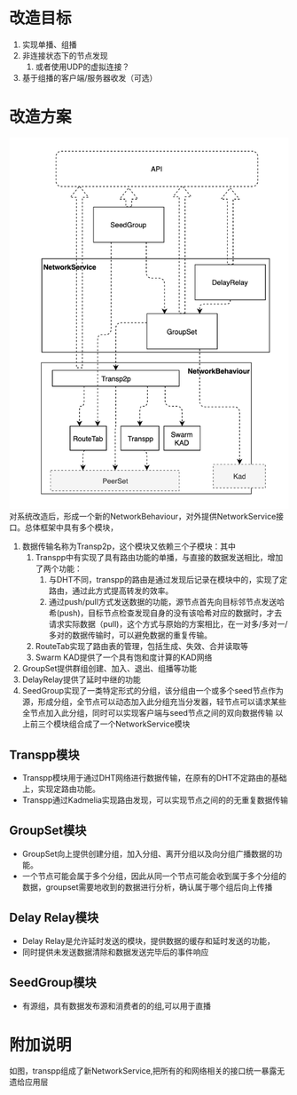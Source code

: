# 改造目标
1. 实现单播、组播
2. 非连接状态下的节点发现
   1. 或者使用UDP的虚拟连接？
3. 基于组播的客户端/服务器收发（可选）

# 改造方案
![](network_top.png)
对系统改造后，形成一个新的NetworkBehaviour，对外提供NetworkService接口。总体框架中具有多个模块，
1. 数据传输名称为Transp2p，这个模块又依赖三个子模块：其中
    1. Transpp中有实现了具有路由功能的单播，与直接的数据发送相比，增加了两个功能：
       1. 与DHT不同，transpp的路由是通过发现后记录在模块中的，实现了定路由，通过此方式提高转发的效率。
       2. 通过push/pull方式发送数据的功能，源节点首先向目标邻节点发送哈希(push)，目标节点检查发现自身的没有该哈希对应的数据时，才去请求实际数据（pull)，这个方式与原始的方案相比，在一对多/多对一/多对的数据传输时，可以避免数据的重复传输。
    2. RouteTab实现了路由表的管理，包括生成、失效、合并读取等
    3. Swarm KAD提供了一个具有饱和度计算的KAD网络
2. GroupSet提供群组创建、加入、退出、组播等功能
3. DelayRelay提供了延时中继的功能
4. SeedGroup实现了一类特定形式的分组，该分组由一个或多个seed节点作为源，形成分组，全节点可以动态加入此分组充当分发器，轻节点可以请求某些全节点加入此分组，同时可以实现客户端与seed节点之间的双向数据传输
以上前三个模块组合成了一个NetworkService模块
## Transpp模块
* Transpp模块用于通过DHT网络进行数据传输，在原有的DHT不定路由的基础上，实现定路由功能。
* Transpp通过Kadmelia实现路由发现，可以实现节点之间的的无重复数据传输
## GroupSet模块
* GroupSet向上提供创建分组，加入分组、离开分组以及向分组广播数据的功能。
* 一个节点可能会属于多个分组，因此从同一个节点可能会收到属于多个分组的数据，groupset需要地收到的数据进行分析，确认属于哪个组后向上传播
## Delay Relay模块
* Delay Relay是允许延时发送的模块，提供数据的缓存和延时发送的功能，
* 同时提供未发送数据清除和数据发送完毕后的事件响应
## SeedGroup模块
* 有源组，具有数据发布源和消费者的的组,可以用于直播

# 附加说明
如图，transpp组成了新NetworkService,把所有的和网络相关的接口统一暴露无遗给应用层
